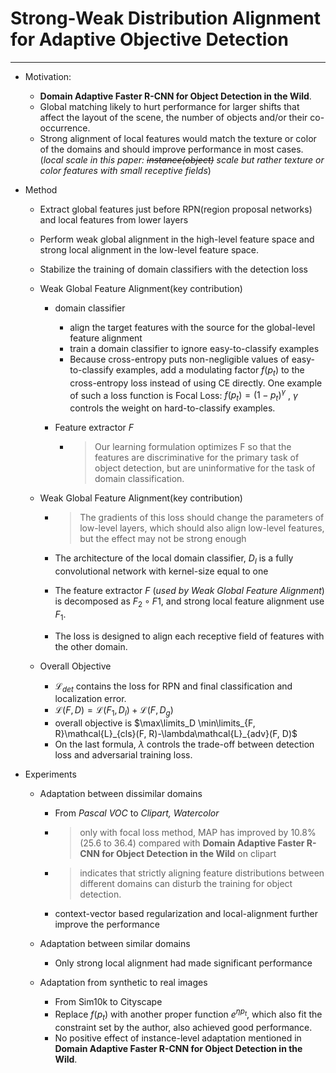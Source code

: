 # Strong-Weak Distribution Alignment for Adaptive Objective Detection

***

* Motivation: 

  * **Domain Adaptive Faster R-CNN for Object Detection in the Wild**. 
  * Global matching likely to hurt performance for larger shifts that affect the layout of the scene, the number of objects and/or their co-occurrence. 
  * Strong alignment of local features would match the texture or color of the domains and should improve performance in most cases. (*local scale in this paper: ~~instance(object)~~ scale but rather texture or color features with small receptive fields*)

* Method

  * Extract global features just before RPN(region proposal networks) and local features from lower layers

  * Perform weak global alignment in the high-level  feature space and strong local alignment in the low-level feature space.

  * Stabilize the training of domain classifiers with the detection loss

  * Weak Global Feature Alignment(key contribution)

    * domain classifier

      * align the target features with the source for the global-level feature alignment
      * train a domain classifier to ignore easy-to-classify examples
      * Because cross-entropy puts non-negligible values of easy-to-classify examples, add a modulating factor $f(p_t)$ to the cross-entropy loss instead of using CE directly. One example of such a loss function is Focal Loss: $f(p_t)=(1-p_t)^\gamma$ , $\gamma$ controls the weight on hard-to-classify examples.
      
    * Feature extractor $F$
    
      * > Our learning formulation optimizes F so that the features are discriminative for the primary task of object detection, but are uninformative for the task of domain classification.
    
  * Weak Global Feature Alignment(key contribution)

    * > The gradients of this loss should change the parameters of low-level layers, which should also align low-level features, but the effect may not be strong enough

    * The architecture of the local domain classifier, $D_l$ is a fully convolutional network with kernel-size equal to one

    * The feature extractor $F$ (*used by Weak Global Feature Alignment*) is decomposed as $F_2\circ F1$, and strong local feature alignment use $F_1$.

    * The loss is designed to align each receptive field of features with the other domain. 

  * Overall Objective 

    * $\mathcal{L}_{det}$ contains the loss for RPN and final classification and localization error. 
    * $\mathcal{L}(F, D)=\mathcal{L}(F_1, D_l)+\mathcal{L}(F, D_g)$
    * overall objective is $\max\limits_D \min\limits_{F, R}\mathcal{L}_{cls}(F, R)-\lambda\mathcal{L}_{adv}(F, D)$
    * On the last formula, $\lambda$ controls the trade-off between detection loss and adversarial training loss.

* Experiments

  * Adaptation between dissimilar domains

    * From *Pascal VOC* to *Clipart, Watercolor*

    * > only with focal loss method, MAP has improved by 10.8% (25.6 to 36.4) compared with **Domain Adaptive Faster R-CNN for Object Detection in the Wild** on clipart

    * >  indicates that strictly aligning feature distributions between different domains can disturb the training for object detection.

    * context-vector based regularization and local-alignment further improve the performance

  * Adaptation between similar domains

    * Only strong local alignment had made significant performance

  * Adaptation from synthetic to real images

    * From Sim10k to Cityscape
    * Replace $f(p_t)$ with another proper function $e^{\eta p_t}$, which also fit the constraint set by the author, also achieved good performance.
    * No positive effect of instance-level adaptation mentioned in **Domain Adaptive Faster R-CNN for Object Detection in the Wild**.  